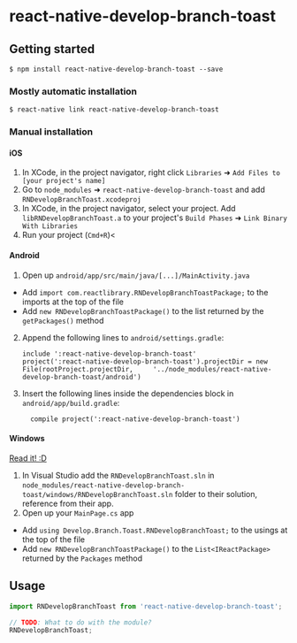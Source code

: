 
# react-native-develop-branch-toast

## Getting started

`$ npm install react-native-develop-branch-toast --save`

### Mostly automatic installation

`$ react-native link react-native-develop-branch-toast`

### Manual installation


#### iOS

1. In XCode, in the project navigator, right click `Libraries` ➜ `Add Files to [your project's name]`
2. Go to `node_modules` ➜ `react-native-develop-branch-toast` and add `RNDevelopBranchToast.xcodeproj`
3. In XCode, in the project navigator, select your project. Add `libRNDevelopBranchToast.a` to your project's `Build Phases` ➜ `Link Binary With Libraries`
4. Run your project (`Cmd+R`)<

#### Android

1. Open up `android/app/src/main/java/[...]/MainActivity.java`
  - Add `import com.reactlibrary.RNDevelopBranchToastPackage;` to the imports at the top of the file
  - Add `new RNDevelopBranchToastPackage()` to the list returned by the `getPackages()` method
2. Append the following lines to `android/settings.gradle`:
  	```
  	include ':react-native-develop-branch-toast'
  	project(':react-native-develop-branch-toast').projectDir = new File(rootProject.projectDir, 	'../node_modules/react-native-develop-branch-toast/android')
  	```
3. Insert the following lines inside the dependencies block in `android/app/build.gradle`:
  	```
      compile project(':react-native-develop-branch-toast')
  	```

#### Windows
[Read it! :D](https://github.com/ReactWindows/react-native)

1. In Visual Studio add the `RNDevelopBranchToast.sln` in `node_modules/react-native-develop-branch-toast/windows/RNDevelopBranchToast.sln` folder to their solution, reference from their app.
2. Open up your `MainPage.cs` app
  - Add `using Develop.Branch.Toast.RNDevelopBranchToast;` to the usings at the top of the file
  - Add `new RNDevelopBranchToastPackage()` to the `List<IReactPackage>` returned by the `Packages` method


## Usage
```javascript
import RNDevelopBranchToast from 'react-native-develop-branch-toast';

// TODO: What to do with the module?
RNDevelopBranchToast;
```
  